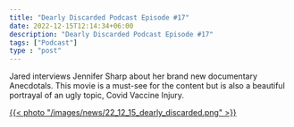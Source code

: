 ```yaml
---
title: "Dearly Discarded Podcast Episode #17"
date: 2022-12-15T12:14:34+06:00
description: "Dearly Discarded Podcast Episode #17"
tags: ["Podcast"]
type : "post"
---
```

Jared interviews Jennifer Sharp about her brand new documentary Anecdotals. This movie is a must-see for the content but is also a beautiful portrayal of an ugly topic, Covid Vaccine Injury.

[{{< photo "/images/news/22_12_15_dearly_discarded.png" >}}](https://rumble.com/v20sio0-episode-17-jennifer-sharp-and-anecdotals-the-movie.html)

